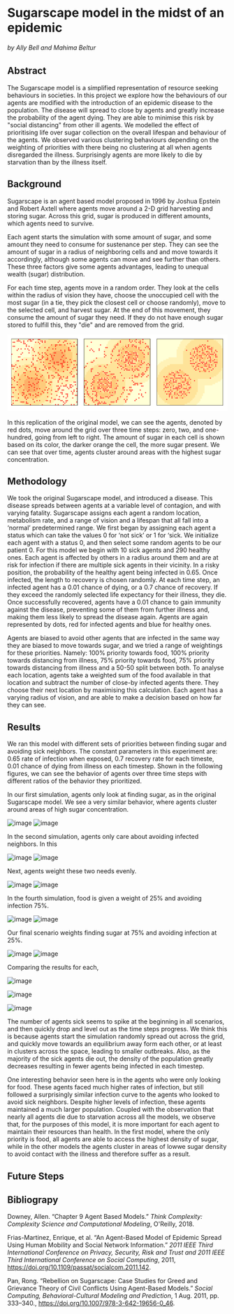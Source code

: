 
# Sugarscape model in the midst of an epidemic
###### by Ally Bell and Mahima Beltur

## Abstract
The Sugarscape model is a simplified representation of resource seeking behaviours in societies. In this project we explore how the behaviours of our agents are modified with the introduction of an epidemic disease to the population. The disease will spread to close by agents and greatly increase the probability of the agent dying. They are able to minimise this risk by "social distancing" from other ill agents. We modelled the effect of prioritising life over sugar collection on the overall lifespan and behaviour of the agents. We observed various clustering behaviours depending on the weighting of priorities with there being no clustering at all when agents disregarded the illness. Surprisingly agents are more likely to die by starvation than by the illness itself.

## Background

Sugarscape is an agent based model proposed in 1996 by Joshua Epstein and Robert Axtell where agents move around a 2-D grid harvesting and storing sugar. Across this grid, sugar is produced in different amounts, which agents need to survive.

Each agent starts the simulation with some amount of sugar, and some amount they need to consume for sustenance per step. They can see the amount of sugar in a radius of neighboring cells and and move towards it accordingly, although some agents can move and see further than others. These three factors give some agents advantages, leading to unequal wealth (sugar) distribution. 

For each time step, agents move in a random order. They look at the cells within the radius of vision they have, choose the unoccupied cell with the most sugar (in a tie, they pick the closest cell or choose randomly), move to the selected cell, and harvest sugar. At the end of this movement, they consume the amount of sugar they need. If they do not have enough sugar stored to fulfill this, they "die" and are removed from the grid.

![original model](./images/original_sugarscape.PNG )

In this replication of the original model, we can see the agents, denoted by red dots, move around the grid over three time steps: zero, two, and one-hundred, going from left to right. The amount of sugar in each cell is shown based on its color, the darker orange the cell, the more sugar present. We can see that over time, agents cluster around areas with the highest sugar concentration.



## Methodology

We took the original Sugarscape model, and introduced a disease. This disease spreads between agents at a variable level of contagion, and with varying fatality. Sugarscape assigns each agent a random location, metabolism rate, and a range of vision and a lifespan that all fall into a ‘normal’ predetermined range. We first began by assigning each agent a status which can take the values 0 for ‘not sick’ or 1 for ‘sick. We initialize each agent with a status 0, and then select some random agents to be our patient 0. For this model we begin with 10 sick agents and 290 healthy ones. Each agent is affected by others in a radius around them and are at risk for infection if there are multiple sick agents in their vicinity. In a risky position, the probability of the healthy agent being infected in 0.65. Once infected, the length to recovery is chosen randomly. At each time step, an infected agent has a 0.01 chance of dying, or a 0.7 chance of recovery. If they exceed the randomly selected life expectancy for their illness, they die. Once successfully recovered, agents have a 0.01 chance to gain immunity against the disease, preventing some of them from further illness and, making them less likely to spread the disease again. Agents are again represented by dots, red for infected agents and blue for healthy ones.

Agents are biased to avoid other agents that are infected in the same way they are biased to move towards sugar, and we tried a range of weightings for these priorities. Namely: 100% priority towards food, 100% priority towards distancing from illness, 75% priority towards food, 75% priority towards distancing from illness and a 50-50 split between both. To analyse each location, agents take a weighted sum of the food available in that location and subtract the number of close-by infected agents there. They choose their next location by maximising this calculation. Each agent has a varying radius of vision, and are able to make a decision based on how far they can see.


## Results

We ran this model with different sets of priorities between finding sugar and avoiding sick neighbors. The constant parameters in this experiment are: 0.65 rate of infection when exposed, 0.7 recovery rate for each timeste, 0.01 chance of dying from illness on each timestep. Shown in the following figures, we can see the behavior of agents over three time steps with different ratios of the behavior they prioritized.

In our first simulation, agents only look at finding sugar, as in the original Sugarscape model. We see a very similar behavior, where agents cluster around areas of high sugar concentration.

<!-- ![original model](./images/fw10_visual.PNG ) -->
![image](https://user-images.githubusercontent.com/42980963/146247763-626ce70c-d17c-453d-a0cd-cd45242621fe.png)
![image](https://user-images.githubusercontent.com/42980963/146247891-02ef80b9-75ff-49ed-a91b-d5a3b23af6a6.png)
<!-- ![original model](./images/10_deaths.PNG ) -->

In the second simulation, agents only care about avoiding infected neighbors. In this 

<!-- ![original model](./images/fw01_visual.PNG ) -->
![image](https://user-images.githubusercontent.com/42980963/146247935-42850fa5-b352-411d-9898-7fc13eb89960.png)
![image](https://user-images.githubusercontent.com/42980963/146247971-0619b265-b761-44b0-9e37-21cf6f526543.png)
<!-- ![original model](./images/01_deaths.PNG ) -->

Next, agents weight these two needs evenly.
<!-- 
![original model](./images/fw11_visual.PNG ) -->
![image](https://user-images.githubusercontent.com/42980963/146248050-de7ad4ad-6b34-48c2-9c35-bed1569796e5.png)
![image](https://user-images.githubusercontent.com/42980963/146248075-cf4d0f01-3811-4e4a-8e45-93ec14b91b67.png)
<!-- ![original model](./images/11_deaths.PNG ) -->

In the fourth simulation, food is given a weight of 25% and avoiding infection 75%.

<!-- ![original model](./images/fw13_visual.PNG ) -->
![image](https://user-images.githubusercontent.com/42980963/146248140-81a4436a-b146-40e5-b927-e8bd097131cb.png)
![image](https://user-images.githubusercontent.com/42980963/146248179-a5c56224-2c7b-4323-8ccd-06c78c54337b.png)
<!-- ![original model](./images/13_deaths.PNG ) -->

Our final scenario weights finding sugar at 75% and avoiding infection at 25%.

<!-- ![original model](./images/fw31_visual.PNG ) -->
![image](https://user-images.githubusercontent.com/42980963/146248244-09bb2fba-68b5-43cf-bcae-9e97be7e282e.png)
![image](https://user-images.githubusercontent.com/42980963/146248281-935416c5-acb1-4803-b72a-e2891933d924.png)
<!-- ![original model](./images/31_deaths.PNG ) -->

Comparing the results for each,

<!-- ![original model](./images/Sick_agents.PNG ) -->
![image](https://user-images.githubusercontent.com/42980963/146248349-ad7a95cc-9653-4b39-927f-341d630d3c13.png)
<!-- ![original model](./images/Agents_alive.PNG ) -->
![image](https://user-images.githubusercontent.com/42980963/146248371-a5f34df6-f3eb-457e-867e-78af15951add.png)
<!-- ![original model](./images/wealth_distribution.PNG ) -->
![image](https://user-images.githubusercontent.com/42980963/146248314-2b4e1b7a-ddd9-4c6e-8e4f-5b32f785c3e5.png)


The number of agents sick seems to spike at the beginning in all scenarios, and then quickly drop and level out as the time steps progress. We think this is because agents start the simulation randomly spread out across the grid, and quickly move towards an equilibrium away form each other, or at least in clusters across the space, leading to smaller outbreaks. Also, as the majority of the sick agents die out, the density of the population greatly decreases resulting in fewer agents being infected in each timestep. 

One interesting behavior seen here is in the agents who were only looking for food. These agents faced much higher rates of infection, but still followed a surprisingly similar infection curve to  the agents who looked to avoid sick neighbors. Despite higher levels of infection, these agents maintained a much larger population. Coupled with the observation that nearly all agents die due to starvation across all the models, we observe that, for the purposes of this model, it is more important for each agent to maintain their resources than health. In the first model, where the only priority is food, all agents are able to access the highest density of sugar, while in the other models  the agents cluster in areas of lowwe sugar density to avoid contact with the illness and therefore suffer as a result. 



## Future Steps





## Bibliograpy

Downey, Allen. “Chapter 9 Agent Based Models.” *Think Complexity: Complexity Science and Computational Modeling*, O'Reilly, 2018. 

Frias-Martinez, Enrique, et al. “An Agent-Based Model of Epidemic Spread Using Human 	Mobility and Social Network Information.” *2011 IEEE Third International Conference on Privacy, Security, Risk and Trust and 2011 IEEE Third International Conference on Social Computing*, 2011, https://doi.org/10.1109/passat/socialcom.2011.142. 

Pan, Rong. “Rebellion on Sugarscape: Case Studies for Greed and Grievance Theory of Civil Conflicts Using Agent-Based Models.” *Social Computing, Behavioral-Cultural Modeling and Prediction*, 1 Aug. 2011, pp. 333–340., https://doi.org/10.1007/978-3-642-19656-0_46. 



